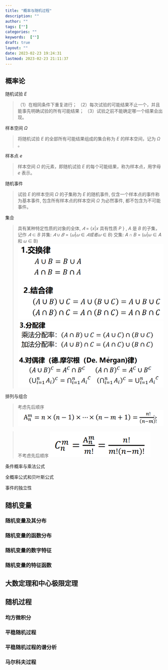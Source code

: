 ```yaml
---
title: "概率与随机过程"
description: ""
author: ""
tags: [""]
categories: ""
keywords:  [""]
draft: true
layout: ""
date: 2023-02-23 19:24:31
lastmod: 2023-02-23 21:11:37
---
```


## 概率论

随机试验 $E$ 

>（1）在相同条件下重复进行； （2）每次试验的可能结果不止一个，并且能事先明确试验的所有可能结果； （3）试验之前不能确定哪一个结果会出现。

样本空间 $Ω$

> 将随机试验 $E$ 的全部所有可能结果组成的集合称为 $E$ 的样本空间，记为 $Ω$ 。

样本点 $e$
> 样本空间 $Ω$ 的元素，即随机试验 $E$ 的每个可能结果，称为样本点，用字母 $e$ 表示。

随机事件

> 试验 $E$ 的样本空间 $Ω$  的子集称为 $E$ 的随机事件, 仅含一个样本点的事件称为基本事件, 包含所有样本点的样本空间 $Ω$  为必然事件, 都不包含为不可能事件。

集合 

> 具有某种特定性质的对象的全体, $𝐴$ = {𝑥|𝑥 具有性质 $P$ } , $A$ 是 $B$ 的子集，记作 $𝐴 ⊂ B$
> 并集: $𝐴 ∪ 𝐵 = (𝜔|𝜔 ∈ 𝐴 或者 𝜔 ∈ B)$ 
> 交集: 𝐴 ∩ 𝐵 = (𝜔|𝜔 ∈ 𝐴 和 𝜔 ∈ B)
> ![](概率与随机过程.assets/image-20230223194022.png) ![](概率与随机过程.assets/image-20230223194031.png)


排列与组合

> 考虑先后顺序 ![](概率与随机过程.assets/image-20230223211135.png)

> 不考虑先后顺序 ![](概率与随机过程.assets/image-20230223211205.png)




条件概率与乘法公式

全概率公式和贝叶斯公式

事件的独立性

## 随机变量

### 随机变量及其分布

### 随机变量的函数分布

### 随机变量的数字特征

### 随机变量的特征函数

## 大数定理和中心极限定理

## 随机过程

### 均方微积分

### 平稳随机过程

### 平稳随机过程的谱分析

### 马尔科夫过程
